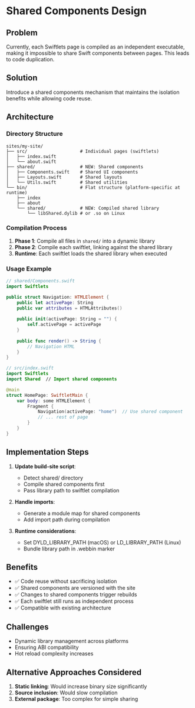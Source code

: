 # Shared Components Design

## Problem
Currently, each Swiftlets page is compiled as an independent executable, making it impossible to share Swift components between pages. This leads to code duplication.

## Solution
Introduce a shared components mechanism that maintains the isolation benefits while allowing code reuse.

## Architecture

### Directory Structure
```
sites/my-site/
├── src/                    # Individual pages (swiftlets)
│   ├── index.swift
│   └── about.swift
├── shared/                 # NEW: Shared components
│   ├── Components.swift    # Shared UI components
│   ├── Layouts.swift       # Shared layouts
│   └── Utils.swift         # Shared utilities
└── bin/                    # Flat structure (platform-specific at runtime)
    ├── index
    ├── about
    └── shared/             # NEW: Compiled shared library
        └── libShared.dylib # or .so on Linux

```

### Compilation Process
1. **Phase 1**: Compile all files in `shared/` into a dynamic library
2. **Phase 2**: Compile each swiftlet, linking against the shared library
3. **Runtime**: Each swiftlet loads the shared library when executed

### Usage Example
```swift
// shared/Components.swift
import Swiftlets

public struct Navigation: HTMLElement {
    public let activePage: String
    public var attributes = HTMLAttributes()
    
    public init(activePage: String = "") {
        self.activePage = activePage
    }
    
    public func render() -> String {
        // Navigation HTML
    }
}

// src/index.swift
import Swiftlets
import Shared  // Import shared components

@main
struct HomePage: SwiftletMain {
    var body: some HTMLElement {
        Fragment {
            Navigation(activePage: "home")  // Use shared component
            // ... rest of page
        }
    }
}
```

## Implementation Steps

1. **Update build-site script**:
   - Detect shared/ directory
   - Compile shared components first
   - Pass library path to swiftlet compilation

2. **Handle imports**:
   - Generate a module map for shared components
   - Add import path during compilation

3. **Runtime considerations**:
   - Set DYLD_LIBRARY_PATH (macOS) or LD_LIBRARY_PATH (Linux)
   - Bundle library path in .webbin marker

## Benefits
- ✅ Code reuse without sacrificing isolation
- ✅ Shared components are versioned with the site
- ✅ Changes to shared components trigger rebuilds
- ✅ Each swiftlet still runs as independent process
- ✅ Compatible with existing architecture

## Challenges
- Dynamic library management across platforms
- Ensuring ABI compatibility
- Hot reload complexity increases

## Alternative Approaches Considered
1. **Static linking**: Would increase binary size significantly
2. **Source inclusion**: Would slow compilation
3. **External package**: Too complex for simple sharing
